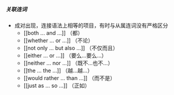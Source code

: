 ##### 关联连词
- 成对出现，连接语法上相等的项目，有时与从属连词没有严格区分
	- [[both ... and ...]] （都）
	- [[whether ... or ...]] （不论）
	- [[not only ... but also ...]] （不仅而且）
	- [[either ... or ...]] （要么…要么…）
	- [[neither ... nor ...]] （既不…也不…）
	- [[the ... the ...]] （越…越…）
	- [[would rather ... than ...]] （而不是）
	- [[just as ... so ...]] （正如）

